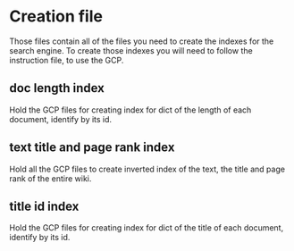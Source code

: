 # Creation file
Those files contain all of the files you need to create the indexes for the search engine.
To create those indexes you will need to follow the instruction file, to use the GCP.

## doc length index
Hold the GCP files for creating index for dict of the length of each document, identify by its id.

## text title and page rank index
Hold all the GCP files to create inverted index of the text, the title and page rank of the entire wiki.

## title id index
Hold the GCP files for creating index for dict of the title of each document, identify by its id.

